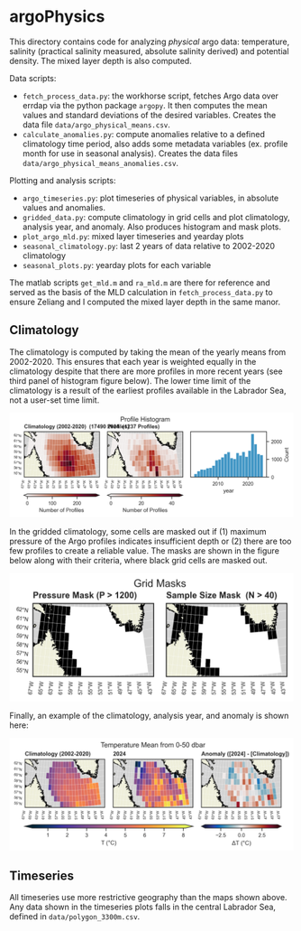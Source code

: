 # argoPhysics

This directory contains code for analyzing _physical_ argo data: temperature, salinity (practical salinity measured, absolute salinity derived) and potential density. The mixed layer depth is also computed. 

Data scripts:

- `fetch_process_data.py`: the workhorse script, fetches Argo data over errdap via the python package `argopy`. It then computes the mean values and standard deviations of the desired variables. Creates the data file `data/argo_physical_means.csv`.
- `calculate_anomalies.py`: compute anomalies relative to a defined climatology time period, also adds some metadata variables (ex. profile month for use in seasonal analysis). Creates the data files `data/argo_physical_means_anomalies.csv`.

Plotting and analysis scripts:

- `argo_timeseries.py`: plot timeseries of physical variables, in absolute values and anomalies.
- `gridded_data.py`: compute climatology in grid cells and plot climatology, analysis year, and anomaly. Also produces histogram and mask plots. 
- `plot_argo_mld.py`: mixed layer timeseries and yearday plots
- `seasonal_climatology.py`: last 2 years of data relative to 2002-2020 climatology
- `seasonal_plots.py`: yearday plots for each variable

The matlab scripts `get_mld.m` and `ra_mld.m` are there for reference and served as the basis of the MLD calculation in `fetch_process_data.py` to ensure Zeliang and I computed the mixed layer depth in the same manor.

## Climatology

The climatology is computed by taking the mean of the yearly means from 2002-2020. This ensures that each year is weighted equally in the climatology despite that there are more profiles in more recent years (see third panel of histogram figure below). The lower time limit of the climatology is a result of the earliest profiles available in the Labrador Sea, not a user-set time limit. 

![histogram figure](figures/2024/grid/histogram_map.png)

In the gridded climatology, some cells are masked out if (1) maximum pressure of the Argo profiles indicates insufficient depth or (2) there are too few profiles to create a reliable value. The masks are shown in the figure below along with their criteria, where black grid cells are masked out. 

![mask figure](figures/2024/grid/masks_map.png)

Finally, an example of the climatology, analysis year, and anomaly is shown here: 

![example figure](figures/2024/grid/TEMP_0-50dbar_map.png)

## Timeseries

All timeseries use more restrictive geography than the maps shown above. Any data shown in the timeseries plots falls in the central Labrador Sea, defined in `data/polygon_3300m.csv`.